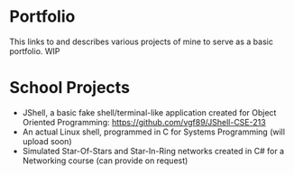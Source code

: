 # Portfolio
This links to and describes various projects of mine to serve as a basic portfolio. WIP

# School Projects
* JShell, a basic fake shell/terminal-like application created for Object Oriented Programming: https://github.com/vgf89/JShell-CSE-213
* An actual Linux shell, programmed in C for Systems Programming (will upload soon)
* Simulated Star-Of-Stars and Star-In-Ring networks created in C# for a Networking course (can provide on request)
